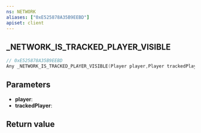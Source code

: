 ```yaml
---
ns: NETWORK
aliases: ["0xE525878A35B9EEBD"]
apiset: client
---
```

## _NETWORK_IS_TRACKED_PLAYER_VISIBLE

```c
// 0xE525878A35B9EEBD
Any _NETWORK_IS_TRACKED_PLAYER_VISIBLE(Player player,Player trackedPlayer);
```


## Parameters
* **player**:
* **trackedPlayer**:

## Return value

